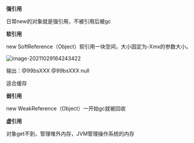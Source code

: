 **强引用**

日常new的对象就是强引用，不被引用后被gc

**软引用**

new SoftReference（Object）软引用一块空间，大小固定为-Xmx的参数大小。

![image-20211029164243422](E:\学习笔记\typora\img\image-20211029164243422.png)

输出：@99bsXXX   @99bsXXX   null

适合缓存

**弱引用**

new WeakReference（Object）一开始gc就被回收

**虚引用**

对象get不到，管理堆外内存，JVM管理操作系统的内存